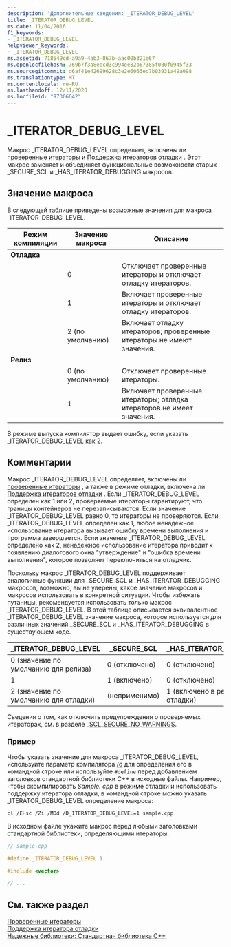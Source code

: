 ```yaml
---
description: 'Дополнительные сведения: _ITERATOR_DEBUG_LEVEL'
title: _ITERATOR_DEBUG_LEVEL
ms.date: 11/04/2016
f1_keywords:
- _ITERATOR_DEBUG_LEVEL
helpviewer_keywords:
- _ITERATOR_DEBUG_LEVEL
ms.assetid: 718549cd-a9a9-4ab3-867b-aac00b321e67
ms.openlocfilehash: 769b7f3a8eecd3c994ee82b67385f080f0945f33
ms.sourcegitcommit: d6af41e42699628c3e2e6063ec7b03931a49a098
ms.translationtype: MT
ms.contentlocale: ru-RU
ms.lasthandoff: 12/11/2020
ms.locfileid: "97306642"
---
```

# <a name="_iterator_debug_level"></a>_ITERATOR_DEBUG_LEVEL

Макрос _ITERATOR_DEBUG_LEVEL определяет, включены ли [проверенные итераторы](../standard-library/checked-iterators.md) и [Поддержка итераторов отладки](../standard-library/debug-iterator-support.md) . Этот макрос заменяет и объединяет функциональные возможности старых _SECURE_SCL и _HAS_ITERATOR_DEBUGGING макросов.

## <a name="macro-values"></a>Значение макроса

В следующей таблице приведены возможные значения для макроса _ITERATOR_DEBUG_LEVEL.

|Режим компиляции|Значение макроса|Описание|
|----------------------|----------------|-----------------|
|**Отладка**|||
||0|Отключает проверенные итераторы и отключает отладку итераторов.|
||1|Включает проверенные итераторы и отключает отладку итераторов.|
||2 (по умолчанию)|Включает отладку итераторов; проверенные итераторы не имеют значения.|
|**Релиз**|||
||0 (по умолчанию)|Отключает проверенные итераторы.|
||1|Включает проверенные итераторы; отладка итераторов не имеет значения.|

В режиме выпуска компилятор выдает ошибку, если указать _ITERATOR_DEBUG_LEVEL как 2.

## <a name="remarks"></a>Комментарии

Макрос _ITERATOR_DEBUG_LEVEL определяет, включены ли [проверенные итераторы](../standard-library/checked-iterators.md) , а также в режиме отладки, включена ли [Поддержка итераторов отладки](../standard-library/debug-iterator-support.md) . Если _ITERATOR_DEBUG_LEVEL определен как 1 или 2, проверяемые итераторы гарантируют, что границы контейнеров не перезаписываются. Если значение _ITERATOR_DEBUG_LEVEL равно 0, то итераторы не проверяются. Если _ITERATOR_DEBUG_LEVEL определен как 1, любое ненадежное использование итератора вызывает ошибку времени выполнения и программа завершается. Если значение _ITERATOR_DEBUG_LEVEL определено как 2, ненадежное использование итератора приводит к появлению диалогового окна "утверждение" и "ошибка времени выполнения", которое позволяет переключиться на отладчик.

Поскольку макрос _ITERATOR_DEBUG_LEVEL поддерживает аналогичные функции для _SECURE_SCL и _HAS_ITERATOR_DEBUGGING макросов, возможно, вы не уверены, какое значение макросов и макросов использовать в конкретной ситуации. Чтобы избежать путаницы, рекомендуется использовать только макрос _ITERATOR_DEBUG_LEVEL. В этой таблице описывается эквивалентное _ITERATOR_DEBUG_LEVEL значение макроса, которое используется для различных значений _SECURE_SCL и _HAS_ITERATOR_DEBUGGING в существующем коде.

|**_ITERATOR_DEBUG_LEVEL** |**_SECURE_SCL** |**_HAS_ITERATOR_DEBUGGING**|
|---|---|---|
|0 (значение по умолчанию для релиза)|0 (отключено)|0 (отключено)|
|1|1 (включено)|0 (отключено)|
|2 (значение по умолчанию для отладки)|(неприменимо)|1 (включено в режиме отладки)|

Сведения о том, как отключить предупреждения о проверяемых итераторах, см. в разделе [_SCL_SECURE_NO_WARNINGS](../standard-library/scl-secure-no-warnings.md).

### <a name="example"></a>Пример

Чтобы указать значение для макроса _ITERATOR_DEBUG_LEVEL, используйте параметр компилятора [/d](../build/reference/d-preprocessor-definitions.md) для определения его в командной строке или используйте `#define` перед добавлением заголовков стандартной библиотеки C++ в исходные файлы. Например, чтобы скомпилировать *Sample. cpp* в режиме отладки и использовать поддержку итератора отладки, в командной строке можно указать _ITERATOR_DEBUG_LEVEL определение макроса:

`cl /EHsc /Zi /MDd /D_ITERATOR_DEBUG_LEVEL=1 sample.cpp`

В исходном файле укажите макрос перед любыми заголовками стандартной библиотеки, определяющими итераторы.

```cpp
// sample.cpp

#define _ITERATOR_DEBUG_LEVEL 1

#include <vector>

// ...
```

## <a name="see-also"></a>См. также раздел

[Проверенные итераторы](../standard-library/checked-iterators.md)\
[Поддержка итератора отладки](../standard-library/debug-iterator-support.md)\
[Надежные библиотеки: Стандартная библиотека C++](../standard-library/safe-libraries-cpp-standard-library.md)
